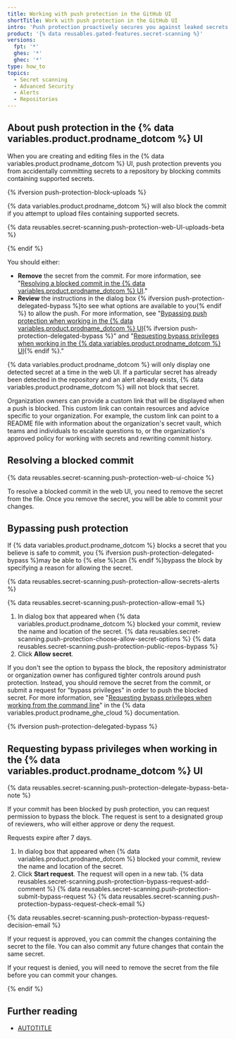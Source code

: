 ```yaml
---
title: Working with push protection in the GitHub UI
shortTitle: Work with push protection in the GitHub UI
intro: 'Push protection proactively secures you against leaked secrets in your repositories by blocking commits containing secrets.'
product: '{% data reusables.gated-features.secret-scanning %}'
versions:
  fpt: '*'
  ghes: '*'
  ghec: '*'
type: how_to
topics:
  - Secret scanning
  - Advanced Security
  - Alerts
  - Repositories
---
```


## About push protection in the {% data variables.product.prodname_dotcom %} UI

When you are creating and editing files in the {% data variables.product.prodname_dotcom %} UI, push protection prevents you from accidentally committing secrets to a repository by blocking commits containing supported secrets.

{% ifversion push-protection-block-uploads %}

{% data variables.product.prodname_dotcom %} will also block the commit if you attempt to upload files containing supported secrets.

{% data reusables.secret-scanning.push-protection-web-UI-uploads-beta %}

{% endif %}

You should either:

* **Remove** the secret from the commit. For more information, see "[Resolving a blocked commit in the {% data variables.product.prodname_dotcom %} UI](#resolving-a-blocked-commit-in-the-github-ui)."
* **Review** the instructions in the dialog box {% ifversion push-protection-delegated-bypass %}to see what options are available to you{% endif %} to allow the push. For more information, see "[Bypassing push protection when working in the {% data variables.product.prodname_dotcom %} UI](#bypassing-push-protection-when-working-in-the-github-ui){% ifversion push-protection-delegated-bypass %}" and "[Requesting bypass privileges when working in the {% data variables.product.prodname_dotcom %} UI](#requesting-bypass-privileges-when-working-in-the-github-ui){% endif %}."

{% data variables.product.prodname_dotcom %} will only display one detected secret at a time in the web UI. If a particular secret has already been detected in the repository and an alert already exists, {% data variables.product.prodname_dotcom %} will not block that secret.

Organization owners can provide a custom link that will be displayed when a push is blocked. This custom link can contain resources and advice specific to your organization. For example, the custom link can point to a README file with information about the organization's secret vault, which teams and individuals to escalate questions to, or the organization's approved policy for working with secrets and rewriting commit history.

## Resolving a blocked commit

{% data reusables.secret-scanning.push-protection-web-ui-choice %}

To resolve a blocked commit in the web UI, you need to remove the secret from the file. Once you remove the secret, you will be able to commit your changes.

## Bypassing push protection

If {% data variables.product.prodname_dotcom %} blocks a secret that you believe is safe to commit, you {% ifversion push-protection-delegated-bypass %}may be able to {% else %}can {% endif %}bypass the block by specifying a reason for allowing the secret.

{% data reusables.secret-scanning.push-protection-allow-secrets-alerts %}

{% data reusables.secret-scanning.push-protection-allow-email %}

1. In dialog box that appeared when {% data variables.product.prodname_dotcom %} blocked your commit, review the name and location of the secret.
{% data reusables.secret-scanning.push-protection-choose-allow-secret-options %}
{% data reusables.secret-scanning.push-protection-public-repos-bypass %}
1. Click **Allow secret**.

If you don't see the option to bypass the block, the repository administrator or organization owner has configured tighter controls around push protection. Instead, you should remove the secret from the commit, or submit a request for "bypass privileges" in order to push the blocked secret. For more information, see "[Requesting bypass privileges when working from the command line](/enterprise-cloud@latest/code-security/secret-scanning/working-with-secret-scanning-and-push-protection/working-with-push-protection-in-the-github-ui#requesting-bypass-privileges-when-working-in-the-github-ui)" in the {% data variables.product.prodname_ghe_cloud %} documentation.

{% ifversion push-protection-delegated-bypass %}

## Requesting bypass privileges when working in the {% data variables.product.prodname_dotcom %} UI

{% data reusables.secret-scanning.push-protection-delegate-bypass-beta-note %}

If your commit has been blocked by push protection, you can request permission to bypass the block. The request is sent to a designated group of reviewers, who will either approve or deny the request.

Requests expire after 7 days.

1. In dialog box that appeared when {% data variables.product.prodname_dotcom %} blocked your commit, review the name and location of the secret.
1. Click **Start request**. The request will open in a new tab.
{% data reusables.secret-scanning.push-protection-bypass-request-add-comment %}
{% data reusables.secret-scanning.push-protection-submit-bypass-request %}
{% data reusables.secret-scanning.push-protection-bypass-request-check-email %}

{% data reusables.secret-scanning.push-protection-bypass-request-decision-email %}

If your request is approved, you can commit the changes containing the secret to the file. You can also commit any future changes that contain the same secret.

If your request is denied, you will need to remove the secret from the file before you can commit your changes.

{% endif %}

## Further reading

* [AUTOTITLE](/code-security/secret-scanning/working-with-secret-scanning-and-push-protection/working-with-push-protection-from-the-command-line)
